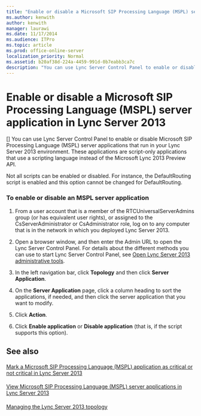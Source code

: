 ```yaml
---
title: "Enable or disable a Microsoft SIP Processing Language (MSPL) server application in Lync Server 2013"
ms.author: kenwith
author: kenwith
manager: laurawi
ms.date: 11/17/2014
ms.audience: ITPro
ms.topic: article
ms.prod: office-online-server
localization_priority: Normal
ms.assetid: b20af38d-224a-4459-991d-0b7eabb3ca7c
description: "You can use Lync Server Control Panel to enable or disable Microsoft SIP Processing Language (MSPL) server applications that run in your Lync Server 2013 environment. These applications are script-only applications that use a scripting language instead of the Microsoft Lync 2013 Preview API."
---
```


# Enable or disable a Microsoft SIP Processing Language (MSPL) server application in Lync Server 2013
[]
You can use Lync Server Control Panel to enable or disable Microsoft SIP Processing Language (MSPL) server applications that run in your Lync Server 2013 environment. These applications are script-only applications that use a scripting language instead of the Microsoft Lync 2013 Preview API. 
  
Not all scripts can be enabled or disabled. For instance, the DefaultRouting script is enabled and this option cannot be changed for DefaultRouting.
  
### To enable or disable an MSPL server application

1. From a user account that is a member of the RTCUniversalServerAdmins group (or has equivalent user rights), or assigned to the CsServerAdministrator or CsAdministrator role, log on to any computer that is in the network in which you deployed Lync Server 2013.
    
2. Open a browser window, and then enter the Admin URL to open the Lync Server Control Panel. For details about the different methods you can use to start Lync Server Control Panel, see [Open Lync Server 2013 administrative tools](open-lync-server-administrative-tools.md).
    
3. In the left navigation bar, click **Topology** and then click **Server Application**.
    
4. On the **Server Application** page, click a column heading to sort the applications, if needed, and then click the server application that you want to modify. 
    
5. Click **Action**.
    
6. Click **Enable application** or **Disable application** (that is, if the script supports this option). 
    
## See also

#### 

[Mark a Microsoft SIP Processing Language (MSPL) application as critical or not critical in Lync Server 2013](mark-a-microsoft-sip-processing-language-mspl-application-as-critical-or-not-cri.md)
#### 

[View Microsoft SIP Processing Language (MSPL) server applications in Lync Server 2013](view-microsoft-sip-processing-language-mspl-server-applications.md)
#### 

[Managing the Lync Server 2013 topology](managing-the-lync-server-2013-topology.md)

